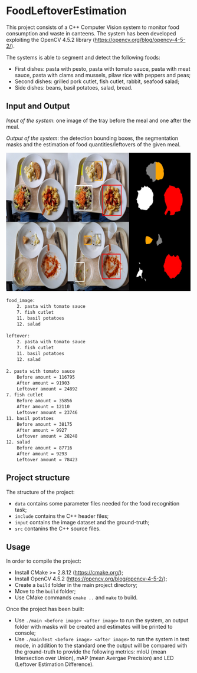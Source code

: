 # FoodLeftoverEstimation

This project consists of a C++ Computer Vision system to monitor food consumption and waste in canteens. The system has been developed exploiting the OpenCV 4.5.2 library (https://opencv.org/blog/opencv-4-5-2/).

The systems is able to segment and detect the following foods:
- First dishes: pasta with pesto, pasta with tomato sauce, pasta with meat sauce, pasta with clams and mussels, pilaw rice with peppers and peas;
- Second dishes: grilled pork cutlet, fish cutlet, rabbit, seafood salad;
- Side dishes: beans, basil potatoes, salad, bread.

## Input and Output ##

*Input of the system*: one image of the tray before the meal and one after the meal.

*Output of the system*: the detection bounding boxes, the segmentation masks and the estimation of food quantities/leftovers of the given meal.

<img src="readme_images/tray2_leftover3_bounding_box.jpg" width="500" />

```
food_image:
	2. pasta with tomato sauce
	7. fish cutlet
	11. basil potatoes
	12. salad

leftover:
	2. pasta with tomato sauce
	7. fish cutlet
	11. basil potatoes
	12. salad

2. pasta with tomato sauce
	Before amount = 116795
	After amount = 91903
	Leftover amount = 24892
7. fish cutlet
	Before amount = 35856
	After amount = 12110
	Leftover amount = 23746
11. basil potatoes
	Before amount = 38175
	After amount = 9927
	Leftover amount = 28248
12. salad
	Before amount = 87716
	After amount = 9293
	Leftover amount = 78423
```

## Project structure ##

The structure of the project:
- `data` contains some parameter files needed for the food recognition task;
- `include` contains the C++ header files;
- `input` contains the image dataset and the ground-truth;
- `src` contanins the C++ source files.

## Usage ##

In order to compile the project:
- Install CMake >= 2.8.12 (https://cmake.org/);
- Install OpenCV 4.5.2 (https://opencv.org/blog/opencv-4-5-2/);
- Create a `build` folder in the main project directory;
- Move to the `build` folder;
- Use CMake commands `cmake ..` and `make` to build.

Once the project has been built:
- Use `./main <before image> <after image>` to run the system, an output folder with masks will be created and estimates will be printed to console;
- Use `./mainTest <before image> <after image>` to run the system in test mode, in addition to the standard one the output will be compared with the ground-truth to provide the following metrics: mIoU (mean Intersection over Union), mAP (mean Avergae Precision) and LED (Leftover Estimation Difference).
